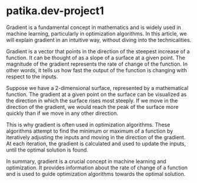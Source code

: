 # patika.dev-project1

Gradient is a fundamental concept in mathematics and is widely used in machine learning, particularly in optimization algorithms. In this article, we will explain gradient in an intuitive way, without diving into the technicalities.

Gradient is a vector that points in the direction of the steepest increase of a function. It can be thought of as a slope of a surface at a given point. The magnitude of the gradient represents the rate of change of the function. In other words, it tells us how fast the output of the function is changing with respect to the inputs.

Suppose we have a 2-dimensional surface, represented by a mathematical function. The gradient at a given point on the surface can be visualized as the direction in which the surface rises most steeply. If we move in the direction of the gradient, we would reach the peak of the surface more quickly than if we move in any other direction.

This is why gradient is often used in optimization algorithms. These algorithms attempt to find the minimum or maximum of a function by iteratively adjusting the inputs and moving in the direction of the gradient. At each iteration, the gradient is calculated and used to update the inputs, until the optimal solution is found.

In summary, gradient is a crucial concept in machine learning and optimization. It provides information about the rate of change of a function and is used to guide optimization algorithms towards the optimal solution.
